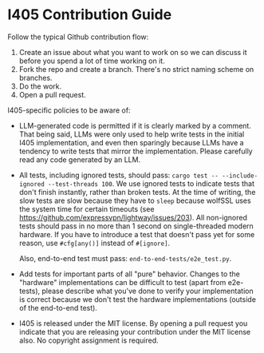 # I405 Contribution Guide

Follow the typical Github contribution flow:
1. Create an issue about what you want to work on so we can discuss it before you spend a lot of time working on it.
2. Fork the repo and create a branch. There's no strict naming scheme on branches.
3. Do the work.
4. Open a pull request.

I405-specific policies to be aware of:
+ LLM-generated code is permitted if it is clearly marked by a comment. That being said, LLMs were
  only used to help write tests in the initial I405 implementation, and even then sparingly because
  LLMs have a tendency to write tests that mirror the implementation. Please carefully read any code
  generated by an LLM.
+ All tests, including ignored tests, should pass: `cargo test -- --include-ignored --test-threads
  100`. We use ignored tests to indicate tests that don't finish instantly, rather than broken
  tests. At the time of writing, the slow tests are slow because they have to `sleep` because
  wolfSSL uses the system time for certain timeouts (see
  https://github.com/expressvpn/lightway/issues/203). All non-ignored tests should pass in no more
  than 1 second on single-threaded modern hardware. If you have to introduce a test that doesn't
  pass yet for some reason, use `#cfg[any()]` instead of `#[ignore]`.
  
  Also, end-to-end test must pass: `end-to-end-tests/e2e_test.py`.
+ Add tests for important parts of all "pure" behavior. Changes to the "hardware" implementations
  can be difficult to test (apart from e2e-tests), please describe what you've done to verify your
  implementation is correct because we don't test the hardware implementations (outside of the
  end-to-end test).
+ I405 is released under the MIT license. By opening a pull request you indicate that you are
  releasing your contribution under the MIT license also. No copyright assignment is required.
